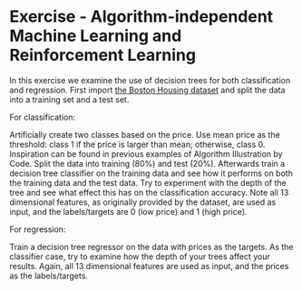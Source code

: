 # Exercise - Algorithm-independent Machine Learning and Reinforcement Learning

In this exercise we examine the use of decision trees for both classification and regression. First import [the Boston Housing dataset](https://www.cs.toronto.edu/~delve/data/boston/bostonDetail.html) and split the data into a training set and a test set.

For classification:

Artificially create two classes based on the price. Use mean price as the threshold: class 1 if the price is larger than mean; otherwise, class 0. Inspiration can be found in previous examples of Algorithm Illustration by Code. Split the data into training (80%) and test (20%). Afterwards train a decision tree classifier on the training data and see how it performs on both the training data and the test data. Try to experiment with the depth of the tree and see what effect this has on the classification accuracy. Note all 13 dimensional features, as originally provided by the dataset, are used as input, and the labels/targets are 0 (low price) and 1 (high price).

For regression:

Train a decision tree regressor on the data with prices as the targets. As the classifier case, try to examine how the depth of your trees affect your results. Again, all 13 dimensional features are used as input, and the prices as the labels/targets.
